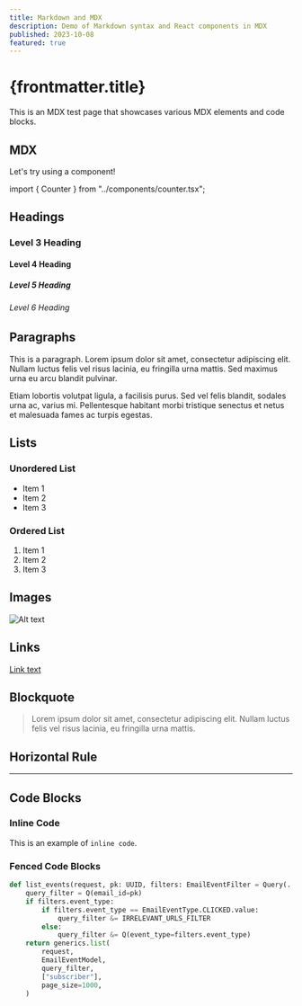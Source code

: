 ```yaml
---
title: Markdown and MDX
description: Demo of Markdown syntax and React components in MDX
published: 2023-10-08
featured: true
---
```


# {frontmatter.title}

This is an MDX test page that showcases various MDX elements and code blocks.

## MDX

Let's try using a component!

import { Counter } from "../components/counter.tsx";

<Counter />

## Headings

### Level 3 Heading

#### Level 4 Heading

##### Level 5 Heading

###### Level 6 Heading

## Paragraphs

This is a paragraph. Lorem ipsum dolor sit amet, consectetur adipiscing elit. Nullam luctus felis vel risus lacinia, eu fringilla urna mattis. Sed maximus urna eu arcu blandit pulvinar.

Etiam lobortis volutpat ligula, a facilisis purus. Sed vel felis blandit, sodales urna ac, varius mi. Pellentesque habitant morbi tristique senectus et netus et malesuada fames ac turpis egestas.

## Lists

### Unordered List

- Item 1
- Item 2
- Item 3

### Ordered List

1. Item 1
2. Item 2
3. Item 3

## Images

![Alt text](/hero.png "Optional title")

## Links

[Link text](https://example.com)

## Blockquote

> Lorem ipsum dolor sit amet, consectetur adipiscing elit. Nullam luctus felis vel risus lacinia, eu fringilla urna mattis.

## Horizontal Rule

---

## Code Blocks

### Inline Code

This is an example of `inline code`.

### Fenced Code Blocks

```python
def list_events(request, pk: UUID, filters: EmailEventFilter = Query(...)):
    query_filter = Q(email_id=pk)
    if filters.event_type:
        if filters.event_type == EmailEventType.CLICKED.value:
            query_filter &= IRRELEVANT_URLS_FILTER
        else:
            query_filter &= Q(event_type=filters.event_type)
    return generics.list(
        request,
        EmailEventModel,
        query_filter,
        ["subscriber"],
        page_size=1000,
    )
```
